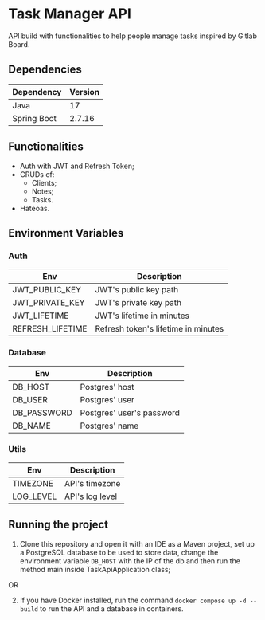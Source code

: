 # Task Manager API

API build with functionalities to help people manage tasks inspired by Gitlab Board.

## Dependencies

| Dependency  | Version |
|-------------|---------|
| Java        | 17      |
| Spring Boot | 2.7.16  |

## Functionalities

- Auth with JWT and Refresh Token;
- CRUDs of:
  - Clients;
  - Notes;
  - Tasks.
- Hateoas.

## Environment Variables

### Auth

| Env              | Description                         |
|------------------|-------------------------------------|
| JWT_PUBLIC_KEY   | JWT's public key path               |
| JWT_PRIVATE_KEY  | JWT's private key path              |
| JWT_LIFETIME     | JWT's lifetime in minutes           |
| REFRESH_LIFETIME | Refresh token's lifetime in minutes |

### Database

| Env         | Description               |
|-------------|---------------------------|
| DB_HOST     | Postgres' host            |
| DB_USER     | Postgres' user            |
| DB_PASSWORD | Postgres' user's password |
| DB_NAME     | Postgres' name            |

### Utils

| Env       | Description     |
|-----------|-----------------|
| TIMEZONE  | API's timezone  |
| LOG_LEVEL | API's log level |

## Running the project

1. Clone this repository and open it with an IDE as a Maven project, set up a PostgreSQL database to be used to store
   data,
   change the environment variable ``DB_HOST`` with the IP of the db and then run the method main inside
   TaskApiApplication class;

OR

2. If you have Docker installed, run the command ``docker compose up -d --build`` to run the API and a database in
   containers.  

